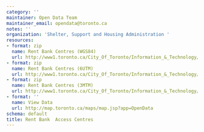 ```yaml
---
category: ''
maintainer: Open Data Team
maintainer_email: opendata@toronto.ca
notes: ''
organization: 'Shelter, Support and Housing Administration '
resources:
- format: zip
  name: Rent Bank Centres (WGS84)
  url: http://www1.toronto.ca/City_Of_Toronto/Information_&_Technology/Open_Data/Data_Sets/Assets/Files/rent_bank_centres_WGS84.zip
- format: zip
  name: Rent Bank Centres (6UTM)
  url: http://www1.toronto.ca/City_Of_Toronto/Information_&_Technology/Open_Data/Data_Sets/Assets/Files/rent_bank_centres_6UTM.zip
- format: zip
  name: Rent Bank Centres (3MTM)
  url: http://www1.toronto.ca/City_Of_Toronto/Information_&_Technology/Open_Data/Data_Sets/Assets/Files/rent_bank_centres_3MTM.zip
- format: ''
  name: View Data
  url: http://map.toronto.ca/maps/map.jsp?app=OpenData
schema: default
title: Rent Bank  Access Centres
---
```

